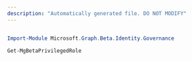```yaml
---
description: "Automatically generated file. DO NOT MODIFY"
---
```


```powershell

Import-Module Microsoft.Graph.Beta.Identity.Governance

Get-MgBetaPrivilegedRole

```